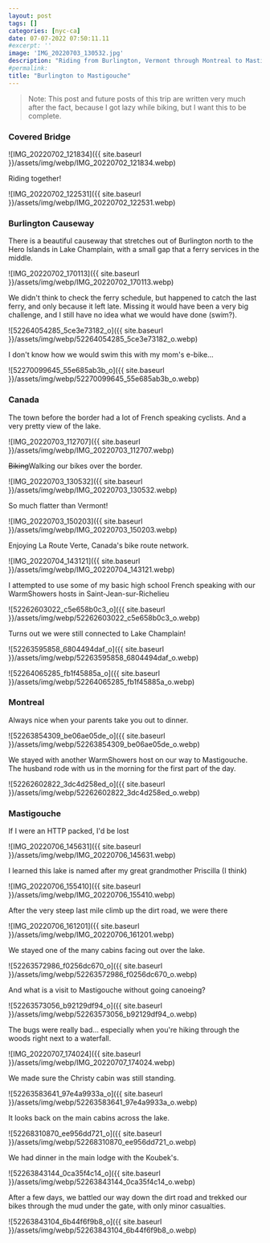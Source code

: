 ```yaml
---
layout: post
tags: []
categories: [nyc-ca]
date: 07-07-2022 07:50:11.11
#excerpt: ''
image: 'IMG_20220703_130532.jpg'
description: "Riding from Burlington, Vermont through Montreal to Mastigouche with my parents"
#permalink:
title: "Burlington to Mastigouche"
---
```


> Note: This post and future posts of this trip are written very much after the
fact, because I got lazy while biking, but I want this to be complete.

### Covered Bridge

![IMG_20220702_121834]({{ site.baseurl }}/assets/img/webp/IMG_20220702_121834.webp)

Riding together!

![IMG_20220702_122531]({{ site.baseurl }}/assets/img/webp/IMG_20220702_122531.webp)

### Burlington Causeway

There is a beautiful causeway that stretches out of Burlington north to the
Hero Islands in Lake Champlain, with a small gap that a ferry services in the
middle.

![IMG_20220702_170113]({{ site.baseurl }}/assets/img/webp/IMG_20220702_170113.webp)

We didn't think to check the ferry schedule, but happened to catch the last
ferry, and only because it left late. Missing it would have been a very big
challenge, and I still have no idea what we would have done (swim?).

![52264054285_5ce3e73182_o]({{ site.baseurl }}/assets/img/webp/52264054285_5ce3e73182_o.webp)

I don't know how we would swim this with my mom's e-bike...

![52270099645_55e685ab3b_o]({{ site.baseurl }}/assets/img/webp/52270099645_55e685ab3b_o.webp)

### Canada

The town before the border had a lot of French speaking cyclists. And a very pretty view of the lake.

![IMG_20220703_112707]({{ site.baseurl }}/assets/img/webp/IMG_20220703_112707.webp)

~~Biking~~Walking our bikes over the border.

![IMG_20220703_130532]({{ site.baseurl }}/assets/img/webp/IMG_20220703_130532.webp)

So much flatter than Vermont!

![IMG_20220703_150203]({{ site.baseurl }}/assets/img/webp/IMG_20220703_150203.webp)

Enjoying La Route Verte, Canada's bike route network.

![IMG_20220704_143121]({{ site.baseurl }}/assets/img/webp/IMG_20220704_143121.webp)

I attempted to use some of my basic high school French speaking with our
WarmShowers hosts in Saint-Jean-sur-Richelieu

![52262603022_c5e658b0c3_o]({{ site.baseurl }}/assets/img/webp/52262603022_c5e658b0c3_o.webp)

Turns out we were still connected to Lake Champlain!

![52263595858_6804494daf_o]({{ site.baseurl }}/assets/img/webp/52263595858_6804494daf_o.webp)

![52264065285_fb1f45885a_o]({{ site.baseurl }}/assets/img/webp/52264065285_fb1f45885a_o.webp)

### Montreal

Always nice when your parents take you out to dinner.

![52263854309_be06ae05de_o]({{ site.baseurl }}/assets/img/webp/52263854309_be06ae05de_o.webp)

We stayed with another WarmShowers host on our way to Mastigouche. The husband
rode with us in the morning for the first part of the day.

![52262602822_3dc4d258ed_o]({{ site.baseurl }}/assets/img/webp/52262602822_3dc4d258ed_o.webp)

### Mastigouche

If I were an HTTP packed, I'd be lost

![IMG_20220706_145631]({{ site.baseurl }}/assets/img/webp/IMG_20220706_145631.webp)

I learned this lake is named after my great grandmother Priscilla (I think)

![IMG_20220706_155410]({{ site.baseurl }}/assets/img/webp/IMG_20220706_155410.webp)

After the very steep last mile climb up the dirt road, we were there

![IMG_20220706_161201]({{ site.baseurl }}/assets/img/webp/IMG_20220706_161201.webp)

We stayed one of the many cabins facing out over the lake.

![52263572986_f0256dc670_o]({{ site.baseurl }}/assets/img/webp/52263572986_f0256dc670_o.webp)

And what is a visit to Mastigouche without going canoeing?

![52263573056_b92129df94_o]({{ site.baseurl }}/assets/img/webp/52263573056_b92129df94_o.webp)

The bugs were really bad... especially when you're hiking through the woods
right next to a waterfall.

![IMG_20220707_174024]({{ site.baseurl }}/assets/img/webp/IMG_20220707_174024.webp)

We made sure the Christy cabin was still standing.

![52263583641_97e4a9933a_o]({{ site.baseurl }}/assets/img/webp/52263583641_97e4a9933a_o.webp)

It looks back on the main cabins across the lake.

![52268310870_ee956dd721_o]({{ site.baseurl }}/assets/img/webp/52268310870_ee956dd721_o.webp)

We had dinner in the main lodge with the Koubek's.

![52263843144_0ca35f4c14_o]({{ site.baseurl }}/assets/img/webp/52263843144_0ca35f4c14_o.webp)

After a few days, we battled our way down the dirt road and trekked our bikes
through the mud under the gate, with only minor casualties.

![52263843104_6b44f6f9b8_o]({{ site.baseurl }}/assets/img/webp/52263843104_6b44f6f9b8_o.webp)
